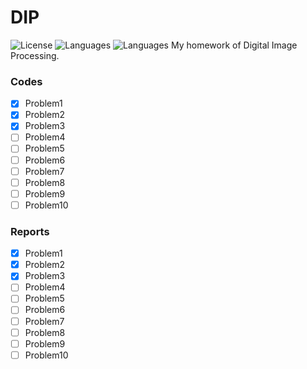 # DIP
![License](https://img.shields.io/hexpm/l/plug.svg)
![Languages](https://img.shields.io/badge/Languages-Matlab-blue.svg)
![Languages](https://img.shields.io/badge/Languages-Tex-blue.svg)
My homework of Digital Image Processing.
### Codes

- [x] Problem1
- [x] Problem2
- [x] Problem3
- [ ] Problem4
- [ ] Problem5
- [ ] Problem6
- [ ] Problem7
- [ ] Problem8
- [ ] Problem9
- [ ] Problem10

### Reports
- [x] Problem1
- [x] Problem2
- [x] Problem3
- [ ] Problem4
- [ ] Problem5
- [ ] Problem6
- [ ] Problem7
- [ ] Problem8
- [ ] Problem9
- [ ] Problem10
